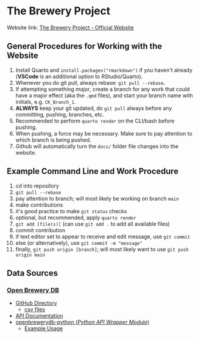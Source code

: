 # The Brewery Project

<span>Website link: [The Brewery Project - Official Website](https://the-brewery-project.github.io/The-Brewery-Project/)</span>

## General Procedures for Working with the Website

1. Install Quarto and `install.packages("rmarkdown")` if you haven't already (**VSCode** is an additional option to RStudio/Quarto).
2. Whenever you do git pull, always rebase: `git pull --rebase`.
3. If attempting something *major*, create a branch for any work that could have a major effect (aka the `.qmd` files), and start your branch name with initials, e.g. `CK_Branch_1`.
4. **ALWAYS** keep your git updated, do `git pull` always before any committing, pushing, branches, etc.
5. Recommended to perform `quarto render` on the CLI/bash before pushing.
6. When pushing, a force may be necessary. Make sure to pay attention to which branch is being pushed.
7. Github will automatically turn the `docs/` folder file changes into the website.

## Example Command Line and Work Procedure

1. cd into repository
2. `git pull --rebase`
3. pay attention to branch; will most likely be working on branch `main`
4. make contributions
5. it's good practice to make `git status` checks
6. optional, but recommended, apply `quarto render` 
7. `git add [file(s)]` (can use `git add .` to add all available files)
8. commit contribution
  1. if text editor set to appear to receive and edit message, use `git commit`
  2. else (or alternatively), use `git commit -m "message"`
9. finally, `git push origin [branch]`; will most likely want to use `git push origin main`

## Data Sources

### [Open Brewery DB](https://www.openbrewerydb.org/)

- [GitHub Directory](https://github.com/openbrewerydb/openbrewerydb/)
  - [csv files](https://github.com/openbrewerydb/openbrewerydb/tree/master/data)
- [API Documentation](https://www.openbrewerydb.org/documentation)
- [openbrewerydb-python (*Python API Wrapper Module*)](https://jrbourbeau.github.io/openbrewerydb-python/)
  - [Example Usage](https://jrbourbeau.github.io/openbrewerydb-python/examples.html)
